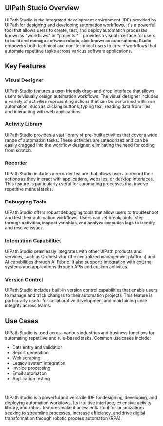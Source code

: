 ## UIPath Studio Overview

UIPath Studio is the integrated development environment (IDE) provided by UIPath for designing and developing automation workflows. It's a powerful tool that allows users to create, test, and deploy automation processes known as "workflows" or "projects." It provides a visual interface for users to build and manage software robots, also known as automations. Studio empowers both technical and non-technical users to create workflows that automate repetitive tasks across various software applications.

## Key Features

### Visual Designer

UIPath Studio features a user-friendly drag-and-drop interface that allows users to visually design automation workflows. The visual designer includes a variety of activities representing actions that can be performed within an automation, such as clicking buttons, typing text, reading data from files, and interacting with web applications.

### Activity Library

UIPath Studio provides a vast library of pre-built activities that cover a wide range of automation tasks. These activities are categorized and can be easily dragged into the workflow designer, eliminating the need for coding from scratch.

### Recorder

UIPath Studio includes a recorder feature that allows users to record their actions as they interact with applications, websites, or desktop interfaces. This feature is particularly useful for automating processes that involve repetitive manual tasks.

### Debugging Tools

UIPath Studio offers robust debugging tools that allow users to troubleshoot and test their automation workflows. Users can set breakpoints, step through activities, inspect variables, and analyze execution logs to identify and resolve issues.

### Integration Capabilities

UIPath Studio seamlessly integrates with other UIPath products and services, such as Orchestrator (the centralized management platform) and AI capabilities through AI Fabric. It also supports integration with external systems and applications through APIs and custom activities.

### Version Control

UIPath Studio includes built-in version control capabilities that enable users to manage and track changes to their automation projects. This feature is particularly useful for collaborative development and maintaining code integrity across teams.

## Use Cases

UIPath Studio is used across various industries and business functions for automating repetitive and rule-based tasks. Common use cases include:

- Data entry and validation
- Report generation
- Web scraping
- Legacy system integration
- Invoice processing
- Email automation
- Application testing

&nbsp;

UIPath Studio is a powerful and versatile IDE for designing, developing, and deploying automation workflows. Its intuitive interface, extensive activity library, and robust features make it an essential tool for organizations seeking to streamline processes, increase efficiency, and drive digital transformation through robotic process automation (RPA).
